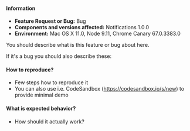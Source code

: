 #### Information

- **Feature Request or Bug:** Bug
- **Components and versions affected:** Notifications 1.0.0
- **Environment:** Mac OS X 11.0, Node 9.11, Chrome Canary 67.0.3383.0

You should describe what is this feature or bug about here.

If it's a bug you should also describe these:

#### How to reproduce?

- Few steps how to reproduce it
- You can also use i.e. CodeSandbox (https://codesandbox.io/s/new) to provide minimal demo

#### What is expected behavior?

- How should it actually work?
